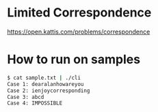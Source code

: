 # Limited Correspondence

https://open.kattis.com/problems/correspondence

# How to run on samples

```sh
$ cat sample.txt | ./cli
Case 1: dearalanhowareyou
Case 2: ienjoycorresponding
Case 3: abcd
Case 4: IMPOSSIBLE
```
